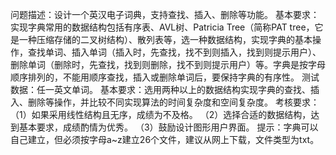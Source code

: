 问题描述：设计一个英汉电子词典，支持查找、插入、删除等功能。
基本要求：实现字典常用的数据结构包括有序表、AVL树、Patricia Tree（简称PAT tree，它是一种压缩存储的二叉树结构）、散列表等，选一种数据结构，实现字典的基本操作，查找单词、插入单词（插入时，先查找，找不到则插入，找到则提示用户）、删除单词（删除时，先查找，找到则删除，找不到则提示用户）等。字典是按字母顺序排列的，不能用顺序查找，插入或删除单词后，要保持字典的有序性。
测试数据：任一英文单词。
基本要求：选用两种以上的数据结构实现字典的查找、插入、删除等操作，并比较不同实现算法的时间复杂度和空间复杂度。
考核要求：
（1）如果采用线性结构且无序，成绩为不及格。
（2）选择合适的数据结构，达到基本要求，成绩酌情为优秀。
（3）鼓励设计图形用户界面。
提示：字典可以自己建立，但必须按字母a~z建立26个文件，建议从网上下载，文件类型为txt。
